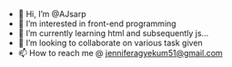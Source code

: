 - 👋 Hi, I’m @AJsarp
- 👀 I’m interested in front-end programming
- 🌱 I’m currently learning html and subsequently js...
- 💞️ I’m looking to collaborate on various task given
- 📫 How to reach me @ jenniferagyekum51@gmail.com

<!---
AJsarp/AJsarp is a ✨ special ✨ repository because its `README.md` (this file) appears on your GitHub profile.
You can click the Preview link to take a look at your changes.
--->
